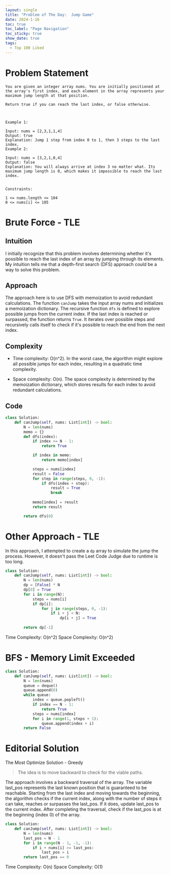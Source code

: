 ```yaml
---
layout: single
title: "Problem of The Day:  Jump Game"
date: 2024-1-16
toc: true
toc_label: "Page Navigation"
toc_sticky: true
show_date: true
tags:
  - Top 100 Liked
---
```

# Problem Statement
```
You are given an integer array nums. You are initially positioned at the array's first index, and each element in the array represents your maximum jump length at that position.

Return true if you can reach the last index, or false otherwise.

 

Example 1:

Input: nums = [2,3,1,1,4]
Output: true
Explanation: Jump 1 step from index 0 to 1, then 3 steps to the last index.
Example 2:

Input: nums = [3,2,1,0,4]
Output: false
Explanation: You will always arrive at index 3 no matter what. Its maximum jump length is 0, which makes it impossible to reach the last index.
 

Constraints:

1 <= nums.length <= 104
0 <= nums[i] <= 105
```

# Brute Force - TLE
## Intuition
I initially recognize that this problem involves determining whether it's possible to reach the last index of an array by jumping through its elements. My intuition tells me that a depth-first search (DFS) approach could be a way to solve this problem.

## Approach
The approach here is to use DFS with memoization to avoid redundant calculations. The function `canJump` takes the input array nums and initializes a memoization dictionary. The recursive function `dfs` is defined to explore possible jumps from the current index. If the last index is reached or surpassed, the function returns `True`. It iterates over possible steps and recursively calls itself to check if it's possible to reach the end from the next index.

## Complexity
- Time complexity:
O(n^2). In the worst case, the algorithm might explore all possible jumps for each index, resulting in a quadratic time complexity.

- Space complexity:
O(n). The space complexity is determined by the memoization dictionary, which stores results for each index to avoid redundant calculations.

## Code
```python
class Solution:
    def canJump(self, nums: List[int]) -> bool:
        N = len(nums)
        memo = {}
        def dfs(index):
            if index >= N - 1:
                return True

            if index in memo:
                return memo[index]

            steps = nums[index]
            result = False
            for step in range(steps, 0, -1):
                if dfs(index + step):
                    result = True
                    break
            
            memo[index] = result
            return result

        return dfs(0)
```

# Other Approach - TLE
In this approach, I attempted to create a `dp` array to simulate the jump the process. However, it doesn't pass the Leet Code Judge due to runtime is too long.
```python
class Solution:
    def canJump(self, nums: List[int]) -> bool:
        N = len(nums)
        dp = [False] * N
        dp[0] = True
        for i in range(N):
            steps = nums[i]
            if dp[i]:
                for j in range(steps, 0, -1):
                    if i + j < N:
                        dp[i + j] = True
        
        return dp[-1]
```

Time Complexity: O(n^2)
Space Complexity: O(n^2)

# BFS - Memory Limit Exceeded
```python
class Solution:
    def canJump(self, nums: List[int]) -> bool:
        N = len(nums)
        queue = deque()
        queue.append(0)
        while queue:
            index = queue.popleft()
            if index == N - 1:
                return True
            steps = nums[index]
            for i in range(1, steps + 1):
                queue.append(index + i)
        return False
```

# Editorial Solution
The Most Optimize Solution - Greedy
>The idea is to move backward to check for the viable paths.

The approach involves a backward traversal of the array. The variable last_pos represents the last known position that is guaranteed to be reachable. Starting from the last index and moving towards the beginning, the algorithm checks if the current index, along with the number of steps it can take, reaches or surpasses the last_pos. If it does, update last_pos to the current index. After completing the traversal, check if the last_pos is at the beginning (index 0) of the array.

```python
class Solution:
    def canJump(self, nums: List[int]) -> bool:
        N = len(nums)
        last_pos = N - 1
        for i in range(N - 1, -1, -1):
            if i + nums[i] >= last_pos:
                last_pos = i
        return last_pos == 0
```
Time Complexity: O(n)
Space Complexity: O(1)